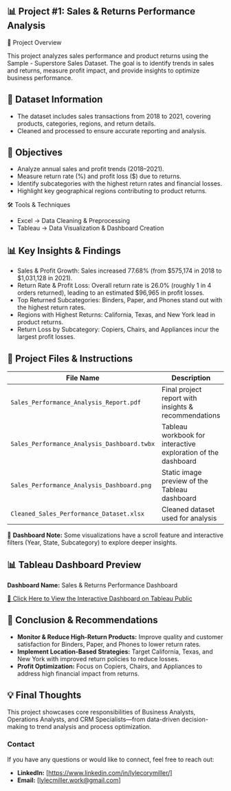 ## 📊 Project #1: Sales & Returns Performance Analysis

📌 Project Overview

This project analyzes sales performance and product returns using the Sample - Superstore Sales Dataset. The goal is to identify trends in sales and returns, measure profit impact, and provide insights to optimize business performance.

## 📂 Dataset Information

- The dataset includes sales transactions from 2018 to 2021, covering products, categories, regions, and return details.
- Cleaned and processed to ensure accurate reporting and analysis.

## 🎯 Objectives

- Analyze annual sales and profit trends (2018–2021).
- Measure return rate (%) and profit loss ($) due to returns.
- Identify subcategories with the highest return rates and financial losses.
- Highlight key geographical regions contributing to product returns.

🛠 Tools & Techniques

- Excel → Data Cleaning & Preprocessing
- Tableau → Data Visualization & Dashboard Creation

## 📊 Key Insights & Findings

- Sales & Profit Growth: Sales increased 77.68% (from $575,174 in 2018 to $1,031,128 in 2021).
- Return Rate & Profit Loss: Overall return rate is 26.0% (roughly 1 in 4 orders returned), leading to an estimated $96,965 in profit losses.
- Top Returned Subcategories: Binders, Paper, and Phones stand out with the highest return rates.
- Regions with Highest Returns: California, Texas, and New York lead in product returns.
- Return Loss by Subcategory: Copiers, Chairs, and Appliances incur the largest profit losses.

## 📁 Project Files & Instructions

| File Name                                    | Description                                                            |
|---------------------------------------------|------------------------------------------------------------------------|
| `Sales_Performance_Analysis_Report.pdf`      | Final project report with insights & recommendations                   |
| `Sales_Performance_Analysis_Dashboard.twbx`  | Tableau workbook for interactive exploration of the dashboard          |
| `Sales_Performance_Analysis_Dashboard.png`   | Static image preview of the Tableau dashboard                          |
| `Cleaned_Sales_Performance_Dataset.xlsx`     | Cleaned dataset used for analysis                                      |

🔹 **Dashboard Note:** Some visualizations have a scroll feature and interactive filters (Year, State, Subcategory) to explore deeper insights.

## 📊 Tableau Dashboard Preview
**Dashboard Name:** Sales & Returns Performance Dashboard

[🔗 Click Here to View the Interactive Dashboard on Tableau Public](https://public.tableau.com/app/profile/lyle.cory.miller/viz/Sales_Performance_Analysis_Dashboard/SalesReturnsPerformanceDashboard)



## 📌 Conclusion & Recommendations

- **Monitor & Reduce High-Return Products:** Improve quality and customer satisfaction for Binders, Paper, and Phones to lower return rates.
- **Implement Location-Based Strategies:** Target California, Texas, and New York with improved return policies to reduce losses.
- **Profit Optimization:** Focus on Copiers, Chairs, and Appliances to address high financial impact from returns.

## 💡 Final Thoughts

This project showcases core responsibilities of Business Analysts, Operations Analysts, and CRM Specialists—from data-driven decision-making to trend analysis and process optimization.

### Contact
If you have any questions or would like to connect, feel free to reach out:

- **LinkedIn:** [https://www.linkedin.com/in/lylecorymiller/]
- **Email:** [lylecmiller.work@gmail.com]
